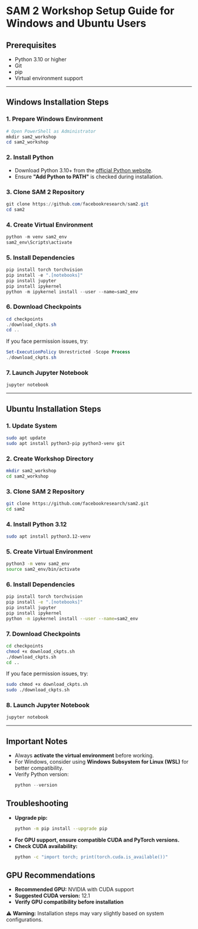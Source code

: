 # SAM 2 Workshop Setup Guide for Windows and Ubuntu Users

## Prerequisites
- Python 3.10 or higher
- Git
- pip
- Virtual environment support

---

## **Windows Installation Steps**

### **1. Prepare Windows Environment**
```powershell
# Open PowerShell as Administrator
mkdir sam2_workshop
cd sam2_workshop
```

### **2. Install Python**
- Download Python 3.10+ from the [official Python website](https://www.python.org/).
- Ensure **"Add Python to PATH"** is checked during installation.

### **3. Clone SAM 2 Repository**
```powershell
git clone https://github.com/facebookresearch/sam2.git
cd sam2
```

### **4. Create Virtual Environment**
```powershell
python -m venv sam2_env
sam2_env\Scripts\activate
```

### **5. Install Dependencies**
```powershell
pip install torch torchvision
pip install -e ".[notebooks]"
pip install jupyter
pip install ipykernel
python -m ipykernel install --user --name=sam2_env 
```

### **6. Download Checkpoints**
```powershell
cd checkpoints
./download_ckpts.sh
cd ..
```
If you face permission issues, try:
```powershell
Set-ExecutionPolicy Unrestricted -Scope Process
./download_ckpts.sh
```

### **7. Launch Jupyter Notebook**
```powershell
jupyter notebook
```

---

## **Ubuntu Installation Steps**

### **1. Update System**
```bash
sudo apt update
sudo apt install python3-pip python3-venv git
```

### **2. Create Workshop Directory**
```bash
mkdir sam2_workshop
cd sam2_workshop
```

### **3. Clone SAM 2 Repository**
```bash
git clone https://github.com/facebookresearch/sam2.git
cd sam2
```

### **4. Install Python 3.12**
```bash
sudo apt install python3.12-venv
```

### **5. Create Virtual Environment**
```bash
python3 -m venv sam2_env
source sam2_env/bin/activate
```

### **6. Install Dependencies**
```bash
pip install torch torchvision
pip install -e ".[notebooks]"
pip install jupyter
pip install ipykernel
python -m ipykernel install --user --name=sam2_env 
```

### **7. Download Checkpoints**
```bash
cd checkpoints
chmod +x download_ckpts.sh
./download_ckpts.sh
cd ..
```
If you face permission issues, try:
```bash
sudo chmod +x download_ckpts.sh
sudo ./download_ckpts.sh
```

### **8. Launch Jupyter Notebook**
```bash
jupyter notebook
```

---

## **Important Notes**
- Always **activate the virtual environment** before working.
- For Windows, consider using **Windows Subsystem for Linux (WSL)** for better compatibility.
- Verify Python version:
  ```powershell
  python --version
  ```

## **Troubleshooting**
- **Upgrade pip:**
  ```bash
  python -m pip install --upgrade pip
  ```
- **For GPU support, ensure compatible CUDA and PyTorch versions.**
- **Check CUDA availability:**
  ```bash
  python -c "import torch; print(torch.cuda.is_available())"
  ```

## **GPU Recommendations**
- **Recommended GPU:** NVIDIA with CUDA support
- **Suggested CUDA version:** 12.1
- **Verify GPU compatibility before installation**

⚠ **Warning:** Installation steps may vary slightly based on system configurations.


